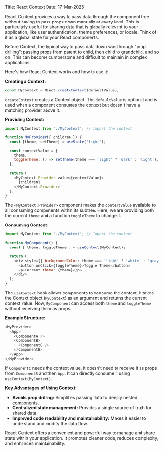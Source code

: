 Title: React Context
Date: 17-Mar-2025

React Context provides a way to pass data through the component tree without having to pass props down manually at every level.  This is particularly useful for sharing data that is globally relevant to your application, like user authentication, theme preferences, or locale.  Think of it as a global state for your React components.

Before Context, the typical way to pass data down was through "prop drilling": passing props from parent to child, then child to grandchild, and so on. This can become cumbersome and difficult to maintain in complex applications.

Here's how React Context works and how to use it:

**Creating a Context:**

```javascript
const MyContext = React.createContext(defaultValue);
```

`createContext` creates a Context object. The `defaultValue` is optional and is used when a component consumes the context but doesn't have a matching provider above it.

**Providing Context:**

```javascript
import MyContext from './MyContext'; // Import the context

function MyProvider({ children }) {
  const [theme, setTheme] = useState('light');

  const contextValue = {
    theme,
    toggleTheme: () => setTheme(theme === 'light' ? 'dark' : 'light'),
  };

  return (
    <MyContext.Provider value={contextValue}>
      {children}
    </MyContext.Provider>
  );
}
```

The `<MyContext.Provider>` component makes the `contextValue` available to all consuming components within its subtree.  Here, we are providing both the current `theme` and a function `toggleTheme` to change it.

**Consuming Context:**

```javascript
import MyContext from './MyContext'; // Import the context

function MyComponent() {
  const { theme, toggleTheme } = useContext(MyContext);

  return (
    <div style={{ backgroundColor: theme === 'light' ? 'white' : 'gray' }}>
      <button onClick={toggleTheme}>Toggle Theme</button>
      <p>Current theme: {theme}</p>
    </div>
  );
}
```

The `useContext` hook allows components to consume the context.  It takes the Context object (`MyContext`) as an argument and returns the current context value.  Now, `MyComponent` can access both `theme` and `toggleTheme` without receiving them as props.

**Example Structure:**

```javascript
<MyProvider>
  <App>
    <ComponentA />
    <ComponentB>
      <ComponentC />
    </ComponentB>
  </App>
</MyProvider>
```

If `ComponentC` needs the context value, it doesn't need to receive it as props from `ComponentB` and then `App`.  It can directly consume it using `useContext(MyContext)`.

**Key Advantages of Using Context:**

* **Avoids prop drilling:**  Simplifies passing data to deeply nested components.
* **Centralized state management:**  Provides a single source of truth for shared data.
* **Improved code readability and maintainability:** Makes it easier to understand and modify the data flow.


React Context offers a convenient and powerful way to manage and share state within your application.  It promotes cleaner code, reduces complexity, and enhances maintainability.
